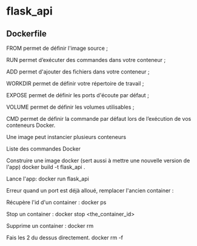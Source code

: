 # flask_api

## Dockerfile 

FROM permet de définir l'image source ;

RUN permet d’exécuter des commandes dans votre conteneur ;

ADD permet d'ajouter des fichiers dans votre conteneur ;

WORKDIR permet de définir votre répertoire de travail ;

EXPOSE permet de définir les ports d'écoute par défaut ;

VOLUME permet de définir les volumes utilisables ;

CMD permet de définir la commande par défaut lors de l’exécution de vos conteneurs Docker.

Une image peut instancier plusieurs conteneurs 

Liste des commandes Docker

Construire une image docker (sert aussi à mettre une nouvelle version de l'app)
docker build -t flask_api .

Lance l'app:
docker run flask_api

Erreur quand un port est déjà alloué, remplacer l'ancien container :

Récupère l'id d'un container : 
docker ps

Stop un container :
docker stop <the_container_id>

Supprime un container :
docker rm <the-container-id>

Fais les 2 du dessus directement.
docker rm -f <the-container-id>

